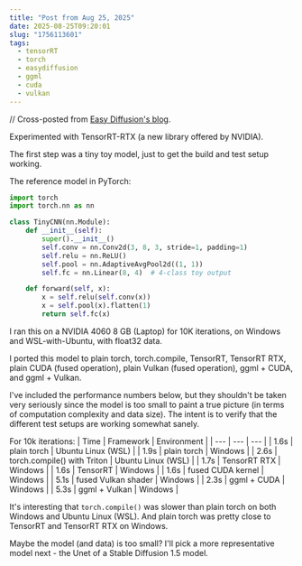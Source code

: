 ```yaml
---
title: "Post from Aug 25, 2025"
date: 2025-08-25T09:20:01
slug: "1756113601"
tags:
  - tensorRT
  - torch
  - easydiffusion
  - ggml
  - cuda
  - vulkan
---
```


// Cross-posted from [Easy Diffusion's blog](https://easydiffusion.github.io/blog/1756113601).

Experimented with TensorRT-RTX (a new library offered by NVIDIA).

The first step was a tiny toy model, just to get the build and test setup working.

The reference model in PyTorch:
```py
import torch
import torch.nn as nn

class TinyCNN(nn.Module):
    def __init__(self):
        super().__init__()
        self.conv = nn.Conv2d(3, 8, 3, stride=1, padding=1)
        self.relu = nn.ReLU()
        self.pool = nn.AdaptiveAvgPool2d((1, 1))
        self.fc = nn.Linear(8, 4)  # 4-class toy output

    def forward(self, x):
        x = self.relu(self.conv(x))
        x = self.pool(x).flatten(1)
        return self.fc(x)
```

I ran this on a NVIDIA 4060 8 GB (Laptop) for 10K iterations, on Windows and WSL-with-Ubuntu, with float32 data.

I ported this model to plain torch, torch.compile, TensorRT, TensorRT RTX, plain CUDA (fused operation), plain Vulkan (fused operation), ggml + CUDA, and ggml + Vulkan.

I've included the performance numbers below, but they shouldn't be taken very seriously since the model is too small to paint a true picture (in terms of computation complexity and data size). The intent is to verify that the different test setups are working somewhat sanely.

For 10k iterations:
| Time | Framework | Environment |
| --- | --- | --- |
| 1.6s | plain torch | Ubuntu Linux (WSL) |
| 1.9s | plain torch | Windows |
| 2.6s | torch.compile() with Triton | Ubuntu Linux (WSL) |
| 1.7s | TensorRT RTX | Windows |
| 1.6s | TensorRT | Windows |
| 1.6s | fused CUDA kernel | Windows |
| 5.1s | fused Vulkan shader | Windows |
| 2.3s | ggml + CUDA | Windows |
| 5.3s | ggml + Vulkan | Windows |

It's interesting that `torch.compile()` was slower than plain torch on both Windows and Ubuntu Linux (WSL). And plain torch was pretty close to TensorRT and TensorRT RTX on Windows.

Maybe the model (and data) is too small? I'll pick a more representative model next - the Unet of a Stable Diffusion 1.5 model.